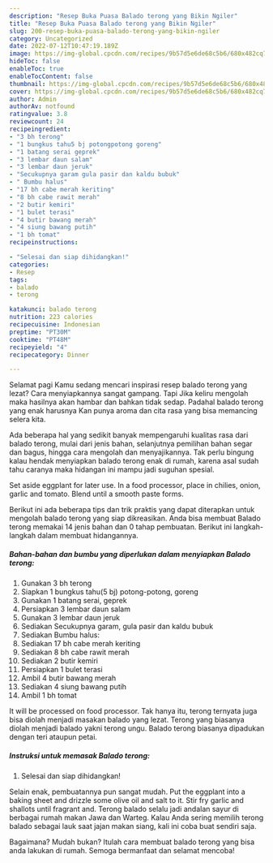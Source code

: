 ```yaml
---
description: "Resep Buka Puasa Balado terong yang Bikin Ngiler"
title: "Resep Buka Puasa Balado terong yang Bikin Ngiler"
slug: 200-resep-buka-puasa-balado-terong-yang-bikin-ngiler
category: Uncategorized
date: 2022-07-12T10:47:19.189Z
image: https://img-global.cpcdn.com/recipes/9b57d5e6de68c5b6/680x482cq70/balado-terong-foto-resep-utama.jpg
hideToc: false
enableToc: true
enableTocContent: false
thumbnail: https://img-global.cpcdn.com/recipes/9b57d5e6de68c5b6/680x482cq70/balado-terong-foto-resep-utama.jpg
cover: https://img-global.cpcdn.com/recipes/9b57d5e6de68c5b6/680x482cq70/balado-terong-foto-resep-utama.jpg
author: Admin
authorAv: notfound
ratingvalue: 3.8
reviewcount: 24
recipeingredient:
- "3 bh terong"
- "1 bungkus tahu5 bj potongpotong goreng"
- "1 batang serai geprek"
- "3 lembar daun salam"
- "3 lembar daun jeruk"
- "Secukupnya garam gula pasir dan kaldu bubuk"
- " Bumbu halus"
- "17 bh cabe merah keriting"
- "8 bh cabe rawit merah"
- "2 butir kemiri"
- "1 bulet terasi"
- "4 butir bawang merah"
- "4 siung bawang putih"
- "1 bh tomat"
recipeinstructions:

- "Selesai dan siap dihidangkan!"
categories:
- Resep
tags:
- balado
- terong

katakunci: balado terong 
nutrition: 223 calories
recipecuisine: Indonesian
preptime: "PT30M"
cooktime: "PT48M"
recipeyield: "4"
recipecategory: Dinner

---
```



Selamat pagi Kamu sedang mencari inspirasi resep balado terong yang lezat? Cara menyiapkannya sangat gampang. Tapi Jika keliru mengolah maka hasilnya akan hambar dan bahkan tidak sedap. Padahal balado terong yang enak harusnya Kan punya aroma dan cita rasa yang bisa memancing selera kita.


Ada beberapa hal yang sedikit banyak mempengaruhi kualitas rasa dari balado terong, mulai dari jenis bahan, selanjutnya pemilihan bahan segar dan bagus, hingga cara mengolah dan menyajikannya. Tak perlu bingung kalau hendak menyiapkan balado terong enak di rumah, karena asal sudah tahu caranya maka hidangan ini mampu jadi suguhan spesial.

Set aside eggplant for later use. In a food processor, place in chilies, onion, garlic and tomato. Blend until a smooth paste forms.


Berikut ini ada beberapa tips dan trik praktis yang dapat diterapkan untuk mengolah balado terong yang siap dikreasikan. Anda bisa membuat Balado terong memakai 14 jenis bahan dan 0 tahap pembuatan. Berikut ini langkah-langkah dalam membuat hidangannya.

<!--inarticleads1-->

##### Bahan-bahan dan bumbu yang diperlukan dalam menyiapkan Balado terong:

1. Gunakan 3 bh terong
1. Siapkan 1 bungkus tahu(5 bj) potong-potong, goreng
1. Gunakan 1 batang serai, geprek
1. Persiapkan 3 lembar daun salam
1. Gunakan 3 lembar daun jeruk
1. Sediakan Secukupnya garam, gula pasir dan kaldu bubuk
1. Sediakan  Bumbu halus:
1. Sediakan 17 bh cabe merah keriting
1. Sediakan 8 bh cabe rawit merah
1. Sediakan 2 butir kemiri
1. Persiapkan 1 bulet terasi
1. Ambil 4 butir bawang merah
1. Sediakan 4 siung bawang putih
1. Ambil 1 bh tomat


It will be processed on food processor. Tak hanya itu, terong ternyata juga bisa diolah menjadi masakan balado yang lezat. Terong yang biasanya diolah menjadi balado yakni terong ungu. Balado terong biasanya dipadukan dengan teri ataupun petai. 

<!--inarticleads2-->

##### Instruksi untuk memasak Balado terong:


1. Selesai dan siap dihidangkan!

Selain enak, pembuatannya pun sangat mudah. Put the eggplant into a baking sheet and drizzle some olive oil and salt to it. Stir fry garlic and shallots until fragrant and. Terong balado selalu jadi andalan sayur di berbagai rumah makan Jawa dan Warteg. Kalau Anda sering memilih terong balado sebagai lauk saat jajan makan siang, kali ini coba buat sendiri saja. 

Bagaimana? Mudah bukan? Itulah cara membuat balado terong yang bisa anda lakukan di rumah. Semoga bermanfaat dan selamat mencoba!
